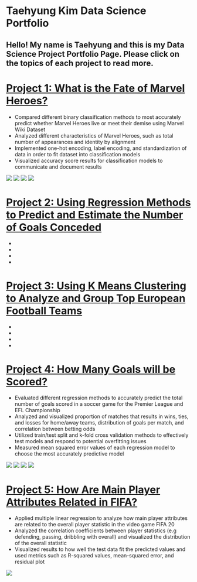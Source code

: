 # Taehyung Kim Data Science Portfolio
## Hello! My name is Taehyung and this is my Data Science Project Portfolio Page. Please click on the topics of each project to read more.

# [Project 1: What is the Fate of Marvel Heroes?](https://github.com/taehyungkim1995/What-is-the-Fate-of-Marvel-Heroes-/blob/master/README.md)

* Compared different binary classification methods to most accurately predict whether Marvel Heroes live or meet their demise using Marvel Wiki Dataset
* Analyzed different characteristics of Marvel Heroes, such as total number of appearances and identity by alignment
* Implemented one-hot encoding, label encoding, and standardization of data in order to fit dataset into classification models
* Visualized accuracy score results for classification models to communicate and document results

![](Visualizations/marvel_viz1.png)
![](Visualizations/marvel_viz2.png)
![](Visualizations/marvel_viz3.png)
![](Visualizations/marvel_viz4.png)

# [Project 2: Using Regression Methods to Predict and Estimate the Number of Goals Conceded](https://github.com/taehyungkim1227/Using-Regression-Methods-to-Predict-and-Estimate-the-Number-of-Goals-Conceded)

*
*
*
*


# [Project 3: Using K Means Clustering to Analyze and Group Top European Football Teams](https://github.com/taehyungkim1227/Using-K-Means-Clustering-to-Analyze-and-Group-Top-European-Football-Teams)

*
*
*
*


# [Project 4: How Many Goals will be Scored?](https://github.com/taehyungkim1995/How-Many-Goals-will-be-Scored-/blob/master/README.md)

* Evaluated different regression methods to accurately predict the total number of goals scored in a soccer game for the Premier League and EFL Championship
* Analyzed and visualized proportion of matches that results in wins, ties, and losses for home/away teams, distribution of goals per match, and correlation between betting odds
* Utilized train/test split and k-fold cross validation methods to effectively test models and respond to potential overfitting issues 
* Measured mean squared error values of each regression model to choose the most accurately predictive model 

![](Visualizations/goals_viz1.png)
![](Visualizations/goals_viz2.png)
![](Visualizations/goals_viz3.png)
![](Visualizations/goals_viz4.png)

# [Project 5: How Are Main Player Attributes Related in FIFA?](https://github.com/taehyungkim1995/How-are-Main-Player-Attributes-Related-in-Fifa-)

* Applied multiple linear regression to analyze how main player attributes are related to the overall player statistic in the video game FIFA 20
* Analyzed the correlation coefficients between player statistics (e.g defending, passing, dribbling with overall) and visualized the distribution of the overall statistic 
* Visualized results to how well the test data fit the predicted values and used metrics such as R-squared values, mean-squared error, and residual plot

![](Visualizations/fifa_viz1.png)

